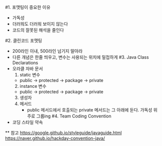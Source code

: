 #1. 포맷팅이 중요한 이유
- 가독성
- 더러워도 더러워 보이지 않는다
- 코드의 잘못된 해석을 줄인다

#2. 클린코드 포맷팅
- 200라인 이내, 500라인 넘기지 말아라
- 다른 개념은 한줄 띄우고, 변수는 사용되는 위치에 밀접하게
#3. Java Class Declarations
- 오라클 자바 문서
  1. static 변수
    - public -> protected -> package -> private
  2. instance 변수
    - public -> protected -> package -> private
  3. 생성자
  4. 메서드
     - public 메서드에서 호출되는 private 메서드는 그 아래에 둔다. 가독성 위주로 그룹ing
#4. Team Coding Convention
- 코딩 스타일 약속

** 참고
https://google.github.io/styleguide/javaguide.html
https://naver.github.io/hackday-convention-java/
